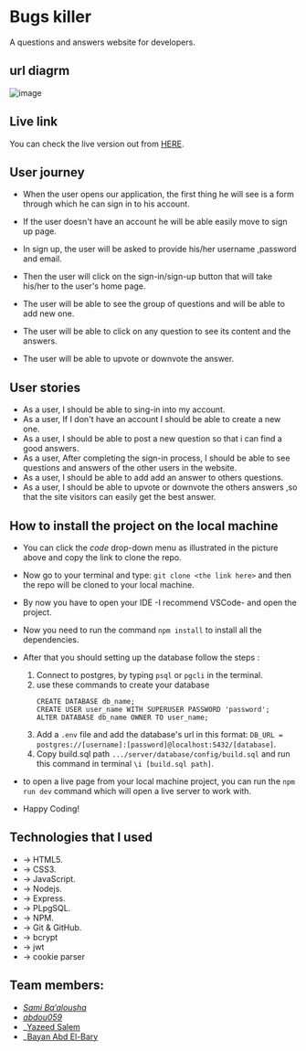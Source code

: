 # Bugs killer 

A questions and answers website for developers.


## url diagrm
![image](https://user-images.githubusercontent.com/88251703/187423522-bbb716eb-73cd-49ab-bfdf-f2571454aedb.png)

 
##  Live link

You can check the live version out from [HERE](#).

##  User journey

- When the user opens our application, the first thing he will see is a form through which he can sign in to his account.

- If the user doesn't have an account he will be able easily move to sign up page.

- In sign up, the user will be asked to provide his/her username ,password and email.

- Then the user will click on the sign-in/sign-up button that will take his/her to the user's home page.

- The user will be able to see the group of questions and will be able to add new one.
- The user will be able to click on any question to see its content and the answers.
- The user will be able to upvote or downvote the answer.


##  User stories

- As a user, I should be able to sing-in into my account.
- As a user, If I don't have an account I should be able to create a new one. 
- As a user, I should be able to post a new question so that i can find a good answers.
- As a user, After completing the sign-in process, I should be able to see questions and answers of the other users in the website.
- As a user, I should be able to add add an answer to others questions.
- As a user, I should be able to upvote or downvote the others answers ,so that the site visitors can easily get the best answer.

##  How to install the project on the local machine

- You can click the _code_ drop-down menu as illustrated in the picture above and copy the link to clone the repo.
- Now go to your terminal and type: `git clone <the link here>` and then the repo will be cloned to your local machine.
- By now you have to open your IDE -I recommend VSCode- and open the project.
- Now you need to run the command `npm install` to install all the dependencies.
- After that you should setting up the database follow the steps :

    1.  Connect to postgres, by typing `psql` or `pgcli` in the terminal.
    2.  use these commands to create your database
        ```
        CREATE DATABASE db_name;
        CREATE USER user_name WITH SUPERUSER PASSWORD 'password';
        ALTER DATABASE db_name OWNER TO user_name;
        ```
    3.  Add a `.env` file and add the database's url in this format: `DB_URL = postgres://[username]:[password]@localhost:5432/[database]`.
    4. Copy build.sql path ```.../server/database/config/build.sql``` and run this command in terminal ```\i [build.sql path]```.
- to open a live page from your local machine project, you can run the `npm run dev` command which will open a live server to work with.
- Happy Coding!

##  Technologies that I used

- -> HTML5.
- -> CSS3.
- -> JavaScript.
- -> Nodejs.
- -> Express.
- -> PLpgSQL.
- -> NPM.
- -> Git & GitHub.
- -> bcrypt
- -> jwt
- -> cookie parser


## Team members:

- _[Sami Ba‘alousha](https://github.com/sam96B)_
- _[abdou059](https://github.com/abdou059)_
- _[Yazeed Salem](https://github.com/ysalem-dev-89)
- _[Bayan Abd El-Bary](https://github.com/bayan2002)
